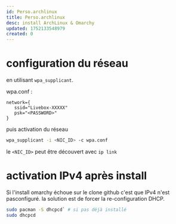 ```yaml
---
id: Perso.archlinux
title: Perso.archlinux
desc: install ArchLinux & Omarchy
updated: 1752133548979
created: 0
---
```

# configuration du réseau

en utilisant `wpa_supplicant`.

wpa.conf : 
```
network={
   ssid="Livebox-XXXXX"
   psk="<PASSWORD>"
}
```

puis activation du réseau

```bash
wpa_supplicant -i <NIC_ID> -c wpa.conf
```

le `<NIC_ID>` peut être découvert avec `ip link`


# activation IPv4 après install

Si l'install omarchy échoue sur le clone github c'est que IPv4 n'est pasconfiguré. la solution est de forcer la re-configuration DHCP.

```bash
sudo pacman -S dhcpcd` # si pas déjà installé
sudo dhcpcd
```
